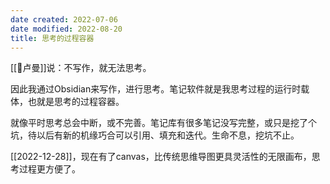 ```yaml
---
date created: 2022-07-06
date modified: 2022-08-20
title: 思考的过程容器
---
```


[[🧑卢曼]]说：不写作，就无法思考。

因此我通过Obsidian来写作，进行思考。笔记软件就是我思考过程的运行时载体，也就是思考的过程容器。

就像平时思考总会中断，或不完善。笔记库有很多笔记没写完整，或只是挖了个坑，待以后有新的机缘巧合可以引用、填充和迭代。生命不息，挖坑不止。

[[2022-12-28]]，现在有了canvas，比传统思维导图更具灵活性的无限画布，思考过程更方便了。
